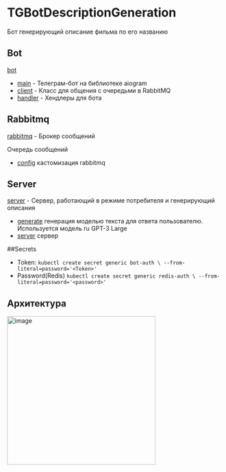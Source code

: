 # TGBotDescriptionGeneration
Бот генерирующий описание фильма по его названию

## Bot
[bot](/bot)

- [main](/bot/app.py) - Телеграм-бот на библиотеке aiogram
- [client](/bot/client.py) - Класс для общения с очередьми в RabbitMQ
- [handler](/bot/handler.py) - Хендлеры для бота

## Rabbitmq
[rabbitmq](/rabbitmq) - Брокер сообщений

Очередь сообщений
- [config](/rabbitmq/advanced.config) кастомизация rabbitmq

## Server
[server](/server) - Сервер, работающий в режиме потребителя и генерирующий описания

- [generate](/server/generate.py) генерация моделью текста для ответа пользователю. Используется модель ru GPT-3 Large
- [server](server/server.py) сервер

##Secrets

- Token: `kubectl create secret generic bot-auth \
    --from-literal=password='<Token>'`
- Password(Redis)  `kubectl create secret generic redis-auth \
    --from-literal=password='<password>'`

## Архитектура 
<img width="346" alt="image" src="https://user-images.githubusercontent.com/87409111/205298810-9946ecf4-efab-4c91-bf6e-36c361f6eb1c.png">
